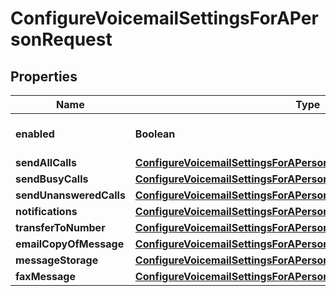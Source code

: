 <!--  Copyright 2025 Cisco Systems Inc.

Permission is hereby granted, free of charge, to any person obtaining a copy
of this software and associated documentation files (the "Software"), to deal
in the Software without restriction, including without limitation the rights
to use, copy, modify, merge, publish, distribute, sublicense, and/or sell
copies of the Software, and to permit persons to whom the Software is
furnished to do so, subject to the following conditions:

The above copyright notice and this permission notice shall be included in
all copies or substantial portions of the Software.

THE SOFTWARE IS PROVIDED "AS IS", WITHOUT WARRANTY OF ANY KIND, EXPRESS OR
IMPLIED, INCLUDING BUT NOT LIMITED TO THE WARRANTIES OF MERCHANTABILITY,
FITNESS FOR A PARTICULAR PURPOSE AND NONINFRINGEMENT. IN NO EVENT SHALL THE
AUTHORS OR COPYRIGHT HOLDERS BE LIABLE FOR ANY CLAIM, DAMAGES OR OTHER
LIABILITY, WHETHER IN AN ACTION OF CONTRACT, TORT OR OTHERWISE, ARISING FROM,
OUT OF OR IN CONNECTION WITH THE SOFTWARE OR THE USE OR OTHER DEALINGS IN
THE SOFTWARE.-->


# ConfigureVoicemailSettingsForAPersonRequest


## Properties

| Name | Type | Description | Notes |
|------------ | ------------- | ------------- | -------------|
|**enabled** | **Boolean** | Voicemail is enabled or disabled. |  [optional] |
|**sendAllCalls** | [**ConfigureVoicemailSettingsForAPersonRequestSendAllCalls**](ConfigureVoicemailSettingsForAPersonRequestSendAllCalls.md) |  |  [optional] |
|**sendBusyCalls** | [**ConfigureVoicemailSettingsForAPersonRequestSendBusyCalls**](ConfigureVoicemailSettingsForAPersonRequestSendBusyCalls.md) |  |  [optional] |
|**sendUnansweredCalls** | [**ConfigureVoicemailSettingsForAPersonRequestSendUnansweredCalls**](ConfigureVoicemailSettingsForAPersonRequestSendUnansweredCalls.md) |  |  [optional] |
|**notifications** | [**ConfigureVoicemailSettingsForAPersonRequestNotifications**](ConfigureVoicemailSettingsForAPersonRequestNotifications.md) |  |  |
|**transferToNumber** | [**ConfigureVoicemailSettingsForAPersonRequestTransferToNumber**](ConfigureVoicemailSettingsForAPersonRequestTransferToNumber.md) |  |  |
|**emailCopyOfMessage** | [**ConfigureVoicemailSettingsForAPersonRequestEmailCopyOfMessage**](ConfigureVoicemailSettingsForAPersonRequestEmailCopyOfMessage.md) |  |  [optional] |
|**messageStorage** | [**ConfigureVoicemailSettingsForAPersonRequestMessageStorage**](ConfigureVoicemailSettingsForAPersonRequestMessageStorage.md) |  |  [optional] |
|**faxMessage** | [**ConfigureVoicemailSettingsForAPersonRequestFaxMessage**](ConfigureVoicemailSettingsForAPersonRequestFaxMessage.md) |  |  [optional] |




